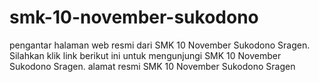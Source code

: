 # smk-10-november-sukodono
pengantar halaman web resmi dari SMK 10 November Sukodono Sragen. Silahkan klik link berikut ini untuk mengunjungi SMK 10 November Sukodono Sragen.
alamat resmi SMK 10 November Sukodono Sragen
